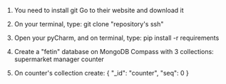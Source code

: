 1. You need to install git
     Go to their website and download it

2. On your terminal, type:
     git clone "repository's ssh"

3. Open your pyCharm, and on terminal, type:
     pip install -r requirements

5. Create a "fetin" database on MongoDB Compass with 3 collections:
     supermarket
     manager
     counter

5. On counter's collection create:
    {
      "_id": "counter",
      "seq": 0
    }
